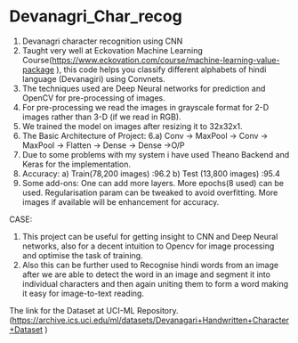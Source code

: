# Devanagri_Char_recog
1. Devanagri character recognition using CNN
2. Taught very well at Eckovation Machine Learning Course(https://www.eckovation.com/course/machine-learning-value-package ), this code helps you classify different alphabets of hindi language (Devanagiri) using Convnets.
3. The techniques used are Deep Neural networks for prediction and OpenCV for pre-processing of images.
4. For pre-processing we read the images in grayscale format for 2-D images rather than 3-D (if we read in RGB).
5. We trained the model on images after resizing it to 32x32x1.
6. The Basic Architecture of Project:
 	6.a) Conv -> MaxPool -> Conv -> MaxPool -> Flatten -> Dense -> Dense ->O/P
7. Due to some problems with my system i have used Theano Backend and Keras for the implementation.
8. Accuracy:
  a) Train(78,200 images) :96.2
  b) Test  (13,800 images) :95.4 
9. Some add-ons:
  One can add more layers.
  More epochs(8 used) can be used.
  Regularisation param can be tweaked to avoid overfitting.
  More images if available will be enhancement for accuracy.



CASE: 
1. This project can be useful for getting insight to CNN and Deep Neural networks, also for a decent intuition to Opencv for image processing and optimise the task of training.
2. Also this can be further used to Recognise hindi words from an image after we are able to detect the word in an image and segment it into individual characters and then again uniting them to form a word making it easy for image-to-text reading.

The link for the Dataset at UCI-ML Repository.
(https://archive.ics.uci.edu/ml/datasets/Devanagari+Handwritten+Character+Dataset )
